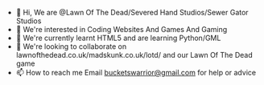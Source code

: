 - 👋 Hi, We are @Lawn Of The Dead/Severed Hand Studios/Sewer Gator Studios
- 👀 We're interested in Coding Websites And Games And Gaming
- 🌱 We're currently learnt HTML5 and are learning Python/GML
- 💞️ We're looking to collaborate on lawnofthedead.co.uk/madskunk.co.uk/lotd/ and our Lawn Of The Dead game
- 📫 How to reach me Email bucketswarrior@gmail.com for help or advice

<!---
LawnOfTheDead/LawnOfTheDead is a ✨ special ✨ repository because its `README.md` (this file) appears on your GitHub profile.
You can click the Preview link to take a look at your changes.
--->
